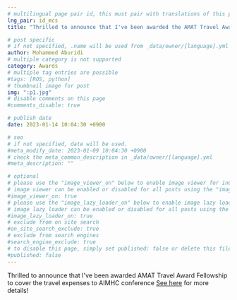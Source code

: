 ```yaml
---
# multilingual page pair id, this must pair with translations of this page. (This name must be unique)
lng_pair: id_mcs
title: "Thrilled to announce that I've been awarded the AMAT Travel Award Fellowship"

# post specific
# if not specified, .name will be used from _data/owner/[language].yml
author: Mohammed Aburidi
# multiple category is not supported
category: Awards
# multiple tag entries are possible
#tags: [ROS, python]
# thumbnail image for post
img: ":p1.jpg"
# disable comments on this page
#comments_disable: true

# publish date
date: 2023-01-14 10:04:30 +0900

# seo
# if not specified, date will be used.
#meta_modify_date: 2023-01-09 10:04:30 +0900
# check the meta_common_description in _data/owner/[language].yml
#meta_description: ""

# optional
# please use the "image_viewer_on" below to enable image viewer for individual pages or posts (_posts/ or [language]/_posts folders).
# image viewer can be enabled or disabled for all posts using the "image_viewer_posts: true" setting in _data/conf/main.yml.
#image_viewer_on: true
# please use the "image_lazy_loader_on" below to enable image lazy loader for individual pages or posts (_posts/ or [language]/_posts folders).
# image lazy loader can be enabled or disabled for all posts using the "image_lazy_loader_posts: true" setting in _data/conf/main.yml.
#image_lazy_loader_on: true
# exclude from on site search
#on_site_search_exclude: true
# exclude from search engines
#search_engine_exclude: true
# to disable this page, simply set published: false or delete this file
#published: false
---
```

Thrilled to announce that I've been awarded AMAT Travel Award Fellowship to cover the travel expenses to AIMHC conference [See here](https://maburidi.github.io/tabs/links.html) for more details! 




